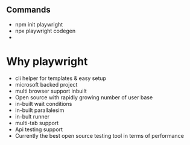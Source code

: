 ## Commands
- npm init playwright
- npx playwright codegen
- 

# Why playwright

- cli helper for templates & easy setup
- microsoft backed project
- multi browser support inbuilt 
- Open source with rapidly growing number of user base
- in-built wait conditions
- in-built parallalesim
- in-bult runner 
- multi-tab support
- Api testing support
- Currently the best open source testing tool in terms of performance


